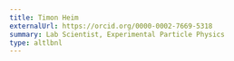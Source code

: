 ```yaml
---
title: Timon Heim
externalUrl: https://orcid.org/0000-0002-7669-5318
summary: Lab Scientist, Experimental Particle Physics
type: altlbnl
---
```

